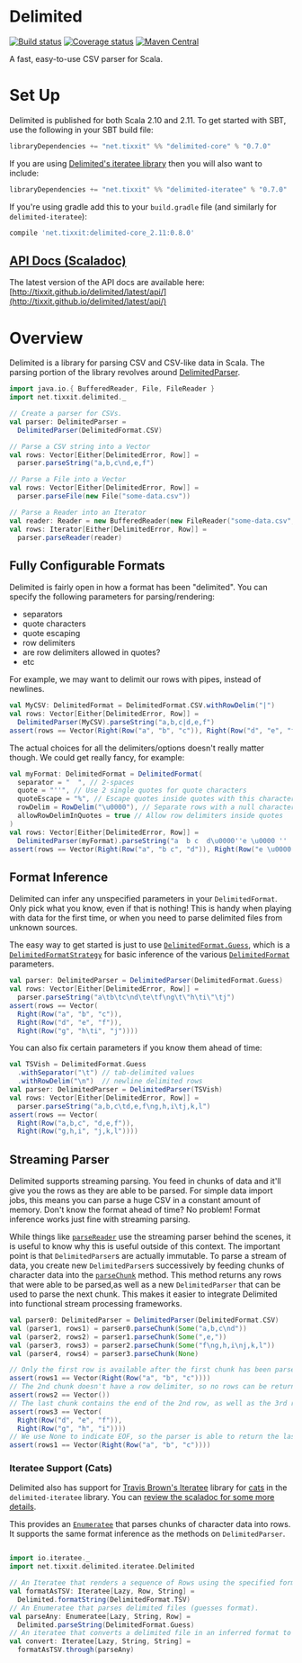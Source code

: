 # Delimited

[![Build status](https://img.shields.io/travis/tixxit/delimited/master.svg)](https://travis-ci.org/tixxit/delimited)
[![Coverage status](https://img.shields.io/codecov/c/github/tixxit/delimited/master.svg)](https://codecov.io/github/tixxit/delimited)
[![Maven Central](https://img.shields.io/maven-central/v/net.tixxit/delimited-core_2.11.svg)](https://maven-badges.herokuapp.com/maven-central/net.tixxit/delimited-core_2.11)

A fast, easy-to-use CSV parser for Scala.

# Set Up

Delimited is published for both Scala 2.10 and 2.11. To get started with SBT,
use the following in your SBT build file:

```scala
libraryDependencies += "net.tixxit" %% "delimited-core" % "0.7.0"
```

If you are using [Delimited's iteratee library](http://tixxit.github.io/delimited/latest/api/#net.tixxit.delimited.iteratee.Delimited$)
then you will also want to include:

```scala
libraryDependencies += "net.tixxit" %% "delimited-iteratee" % "0.7.0"
```

If you're using gradle add this to your `build.gradle` file (and similarly for `delimited-iteratee`):

```gradle
compile 'net.tixxit:delimited-core_2.11:0.8.0'
```

## [API Docs (Scaladoc)](http://tixxit.github.io/delimited/latest/api/)

The latest version of the API docs are available here: [http://tixxit.github.io/delimited/latest/api/](http://tixxit.github.io/delimited/latest/api/)

# Overview

Delimited is a library for parsing CSV and CSV-like data in Scala. The parsing
portion of the library revolves around [DelimitedParser](http://tixxit.github.io/delimited/latest/api/#net.tixxit.delimited.DelimitedParser).

```scala
import java.io.{ BufferedReader, File, FileReader }
import net.tixxit.delimited._

// Create a parser for CSVs.
val parser: DelimitedParser =
  DelimitedParser(DelimitedFormat.CSV)

// Parse a CSV string into a Vector
val rows: Vector[Either[DelimitedError, Row]] =
  parser.parseString("a,b,c\nd,e,f")

// Parse a File into a Vector
val rows: Vector[Either[DelimitedError, Row]] =
  parser.parseFile(new File("some-data.csv"))

// Parse a Reader into an Iterator
val reader: Reader = new BufferedReader(new FileReader("some-data.csv", "utf-8"))
val rows: Iterator[Either[DelimitedError, Row]] =
  parser.parseReader(reader)
```

## Fully Configurable Formats

Delimited is fairly open in how a format has been "delimited". You can specify
the following parameters for parsing/rendering:

  * separators
  * quote characters
  * quote escaping
  * row delimiters
  * are row delimiters allowed in quotes?
  * etc

For example, we may want to delimit our rows with pipes, instead of newlines.

```scala
val MyCSV: DelimitedFormat = DelimitedFormat.CSV.withRowDelim("|")
val rows: Vector[Either[DelimitedError, Row]] =
  DelimitedParser(MyCSV).parseString("a,b,c|d,e,f")
assert(rows == Vector(Right(Row("a", "b", "c")), Right(Row("d", "e", "f"))))
```

The actual choices for all the delimiters/options doesn't really matter though.
We could get really fancy, for example:

```scala
val myFormat: DelimitedFormat = DelimitedFormat(
  separator = "  ", // 2-spaces
  quote = "''", // Use 2 single quotes for quote characters
  quoteEscape = "%", // Escape quotes inside quotes with this character
  rowDelim = RowDelim("\u0000"), // Separate rows with a null character
  allowRowDelimInQuotes = true // Allow row delimiters inside quotes
)
val rows: Vector[Either[DelimitedError, Row]] =
  DelimitedParser(myFormat).parseString("a  b c  d\u0000''e \u0000 ''  ''%''''  f")
assert(rows == Vector(Right(Row("a", "b c", "d")), Right(Row("e \u0000 ", "''", "f"))))
```

## Format Inference

Delimited can infer any unspecified parameters in your `DelimitedFormat`. Only
pick what you know, even if that is nothing! This is handy when playing with
data for the first time, or when you need to parse delimited files from unknown
sources.

The easy way to get started is just to use [`DelimitedFormat.Guess`](http://tixxit.github.io/delimited/latest/api/#net.tixxit.delimited.DelimitedFormat$),
which is a [`DelimitedFormatStrategy`](http://tixxit.github.io/delimited/latest/api/#net.tixxit.delimited.DelimitedFormatStrategy)
for basic inference of the various [`DelimitedFormat`](http://tixxit.github.io/delimited/latest/api/#net.tixxit.delimited.DelimitedFormat)
parameters.

```scala
val parser: DelimitedParser = DelimitedParser(DelimitedFormat.Guess)
val rows: Vector[Either[DelimitedError, Row]] =
  parser.parseString("a\tb\tc\nd\te\tf\ng\t\"h\ti\"\tj")
assert(rows == Vector(
  Right(Row("a", "b", "c")),
  Right(Row("d", "e", "f")),
  Right(Row("g", "h\ti", "j"))))
```

You can also fix certain parameters if you know them ahead of time:

```scala
val TSVish = DelimitedFormat.Guess
  .withSeparator("\t") // tab-delimited values
  .withRowDelim("\n")  // newline delimited rows
val parser: DelimitedParser = DelimitedParser(TSVish)
val rows: Vector[Either[DelimitedError, Row]] =
  parser.parseString("a,b,c\td,e,f\ng,h,i\tj,k,l")
assert(rows == Vector(
  Right(Row("a,b,c", "d,e,f")),
  Right(Row("g,h,i", "j,k,l"))))
```

## Streaming Parser

Delimited supports streaming parsing. You feed in chunks of data and it'll give
you the rows as they are able to be parsed. For simple data import jobs, this
means you can parse a huge CSV in a constant amount of memory. Don't know the
format ahead of time? No problem! Format inference works just fine with
streaming parsing.

While things like [`parseReader`](http://tixxit.github.io/delimited/latest/api/index.html#net.tixxit.delimited.DelimitedParser@parseReader(reader:java.io.Reader):Iterator[Either[net.tixxit.delimited.DelimitedError,net.tixxit.delimited.Row]])
use the streaming parser behind the scenes, it is useful to know why this is
useful outside of this context. The important point is that `DelimitedParser`s
are actually immutable. To parse a stream of data, you create new `DelimitedParser`s
successively by feeding chunks of character data into the
[`parseChunk`](http://tixxit.github.io/delimited/latest/api/index.html#net.tixxit.delimited.DelimitedParser@parseChunk(chunk:Option[String]):(net.tixxit.delimited.DelimitedParser,Vector[Either[net.tixxit.delimited.DelimitedError,net.tixxit.delimited.Row]]))
method. This method returns any rows that were able to be parsed,as well as a
new `DelimitedParser` that can be used to parse the next chunk. This makes it
easier to integrate Delimited into functional stream processing frameworks.

```scala
val parser0: DelimitedParser = DelimitedParser(DelimitedFormat.CSV)
val (parser1, rows1) = parser0.parseChunk(Some("a,b,c\nd"))
val (parser2, rows2) = parser1.parseChunk(Some(",e,"))
val (parser3, rows3) = parser2.parseChunk(Some("f\ng,h,i\nj,k,l"))
val (parser4, rows4) = parser3.parseChunk(None)

// Only the first row is available after the first chunk has been parsed.
assert(rows1 == Vector(Right(Row("a", "b", "c"))))
// The 2nd chunk doesn't have a row delimiter, so no rows can be returned.
assert(rows2 == Vector())
// The last chunk contains the end of the 2nd row, as well as the 3rd row.
assert(rows3 == Vector(
  Right(Row("d", "e", "f")),
  Right(Row("g", "h", "i"))))
// We use None to indicate EOF, so the parser is able to return the last row.
assert(rows1 == Vector(Right(Row("a", "b", "c"))))
```

### Iteratee Support (Cats)

Delimited also has support for [Travis Brown's Iteratee](https://github.com/travisbrown/iteratee)
library for [cats](https://github.com/typelevel/cats) in the
`delimited-iteratee` library. You can 
[review the scaladoc for some more details](http://tixxit.github.io/delimited/latest/api/#net.tixxit.delimited.iteratee.Delimited$).

This provides an [`Enumeratee`](https://travisbrown.github.io/iteratee/api/index.html#io.iteratee.Enumeratee)
that parses chunks of character data into rows. It supports the same format
inference as the methods on `DelimitedParser`.

```scala

import io.iteratee._
import net.tixxit.delimited.iteratee.Delimited

// An Iteratee that renders a sequence of Rows using the specified format.
val formatAsTSV: Iteratee[Lazy, Row, String] =
  Delimited.formatString(DelimitedFormat.TSV)
// An Enumeratee that parses delimited files (guesses format).
val parseAny: Enumeratee[Lazy, String, Row] =
  Delimited.parseString(DelimitedFormat.Guess)
// An iteratee that converts a delimited file in an inferred format to a TSV.
val convert: Iteratee[Lazy, String, String] = 
  formatAsTSV.through(parseAny)
```
